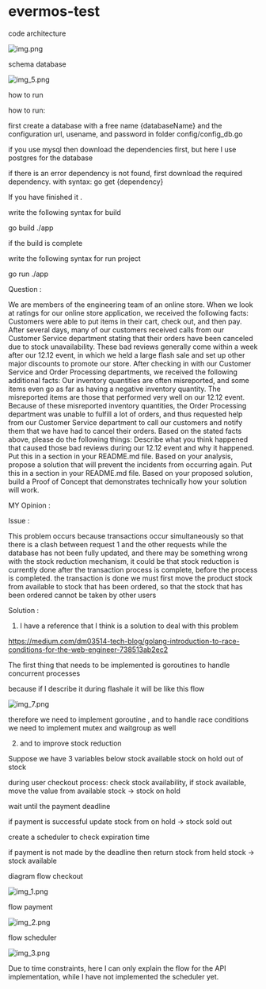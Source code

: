 # evermos-test

code architecture

![img.png](img.png)

schema database 

![img_5.png](img_5.png)

how to run 

how to run:

first create a database with a free name {databaseName} and the configuration url, usename, and password in folder config/config_db.go 

if you use mysql then download the dependencies first, but here I use postgres for the database


if there is an error dependency is not found, first download the required dependency.
with syntax: go get {dependency}

If you have finished it .

write the following syntax for build

go build ./app

if the build is complete

write the following syntax for run project

go run ./app



Question :


We are members of the engineering team of an online store. When we look at ratings for our online store application, we received the following
facts:
Customers were able to put items in their cart, check out, and then pay. After several days, many of our customers received calls from
our Customer Service department stating that their orders have been canceled due to stock unavailability.
These bad reviews generally come within a week after our 12.12 event, in which we held a large flash sale and set up other major
discounts to promote our store.
After checking in with our Customer Service and Order Processing departments, we received the following additional facts:
Our inventory quantities are often misreported, and some items even go as far as having a negative inventory quantity.
The misreported items are those that performed very well on our 12.12 event.
Because of these misreported inventory quantities, the Order Processing department was unable to fulfill a lot of orders, and thus
requested help from our Customer Service department to call our customers and notify them that we have had to cancel their orders.
Based on the stated facts above, please do the following things:
Describe what you think happened that caused those bad reviews during our 12.12 event and why it happened. Put this in a section in
your README.md file.
Based on your analysis, propose a solution that will prevent the incidents from occurring again. Put this in a section in your README.md
file.
Based on your proposed solution, build a Proof of Concept that demonstrates technically how your solution will work.


MY Opinion :

Issue :

This problem occurs because transactions occur simultaneously so that there is a clash between request 1 and the other requests while the database has not been fully updated, and there may be something wrong with the stock reduction mechanism, it could be that stock reduction is currently done after the transaction process is complete, before the process is completed. the transaction is done we must first move the product stock from available to stock that has been ordered, so that the stock that has been ordered cannot be taken by other users

Solution :

1. I have a reference that I think is a solution to deal with this problem

https://medium.com/dm03514-tech-blog/golang-introduction-to-race-conditions-for-the-web-engineer-738513ab2ec2

The first thing that needs to be implemented is
goroutines to handle concurrent processes

because if I describe it during flashale it will be like this flow

![img_7.png](img_7.png)

therefore we need to implement goroutine , and to handle race conditions we need to implement mutex and waitgroup as well

2. and to improve stock reduction

Suppose we have 3 variables below
stock available
stock on hold
out of stock

during user checkout process: check stock availability, if stock available, move the value from available stock -> stock on hold

wait until the payment deadline

if payment is successful
update stock from on hold -> stock sold out

create a scheduler to check expiration time

if payment is not made by the deadline
then return stock from held stock -> stock available

diagram flow checkout

![img_1.png](img_1.png)

flow payment

![img_2.png](img_2.png)

flow scheduler

![img_3.png](img_3.png)

Due to time constraints, here I can only explain the flow for the API implementation, while I have not implemented the scheduler yet.
